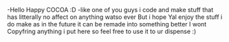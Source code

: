 -Hello Happy COCOA :D
-like one of you guys i code and make stuff that has litterally no affect on anything watso ever
But i hope Yal enjoy the stuff i do make as in the future it can be remade into something better 
I wont Copyfring anything i put here so feel free to use it to ur dispense :)
